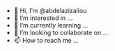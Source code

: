 - 👋 Hi, I’m @abdelazizaliou
- 👀 I’m interested in ...
- 🌱 I’m currently learning ...
- 💞️ I’m looking to collaborate on ...
- 📫 How to reach me ...

<!---
abdelazizaliou/abdelazizaliou is a ✨ special ✨ repository because its `README.md` (this file) appears on your GitHub profile.
You can click the Preview link to take a look at your changes.
--->
